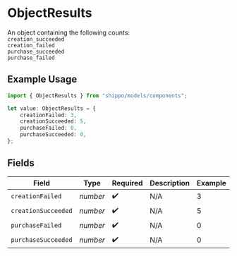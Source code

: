 # ObjectResults

An object containing the following counts:<br>`creation_succeeded`<br>`creation_failed`<br>`purchase_succeeded`<br>`purchase_failed`

## Example Usage

```typescript
import { ObjectResults } from "shippo/models/components";

let value: ObjectResults = {
    creationFailed: 3,
    creationSucceeded: 5,
    purchaseFailed: 0,
    purchaseSucceeded: 0,
};
```

## Fields

| Field               | Type                | Required            | Description         | Example             |
| ------------------- | ------------------- | ------------------- | ------------------- | ------------------- |
| `creationFailed`    | *number*            | :heavy_check_mark:  | N/A                 | 3                   |
| `creationSucceeded` | *number*            | :heavy_check_mark:  | N/A                 | 5                   |
| `purchaseFailed`    | *number*            | :heavy_check_mark:  | N/A                 | 0                   |
| `purchaseSucceeded` | *number*            | :heavy_check_mark:  | N/A                 | 0                   |